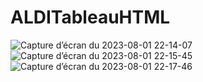 # ALDITableauHTML
![Capture d’écran du 2023-08-01 22-14-07](https://github.com/Lud972vic/ALDITableauHTML/assets/52196263/c54f2b58-a3bd-4138-b984-9a4fa6cddb3d)
![Capture d’écran du 2023-08-01 22-15-45](https://github.com/Lud972vic/ALDITableauHTML/assets/52196263/c4ff6efe-2fe0-4cd0-83bc-5758df26d772)
![Capture d’écran du 2023-08-01 22-17-46](https://github.com/Lud972vic/ALDITableauHTML/assets/52196263/47f66013-be1b-4bd9-9d93-316f21ed881c)
